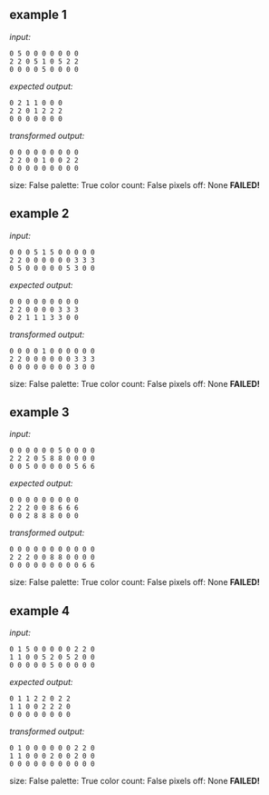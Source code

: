 
## example 1
*input:*
```
0 5 0 0 0 0 0 0 0
2 2 0 5 1 0 5 2 2
0 0 0 0 5 0 0 0 0
```
*expected output:*
```
0 2 1 1 0 0 0
2 2 0 1 2 2 2
0 0 0 0 0 0 0
```
*transformed output:*
```
0 0 0 0 0 0 0 0 0
2 2 0 0 1 0 0 2 2
0 0 0 0 0 0 0 0 0
```
size: False
palette: True
color count: False
pixels off: None
**FAILED!**

## example 2
*input:*
```
0 0 0 5 1 5 0 0 0 0 0
2 2 0 0 0 0 0 0 3 3 3
0 5 0 0 0 0 0 5 3 0 0
```
*expected output:*
```
0 0 0 0 0 0 0 0 0
2 2 0 0 0 0 3 3 3
0 2 1 1 1 3 3 0 0
```
*transformed output:*
```
0 0 0 0 1 0 0 0 0 0 0
2 2 0 0 0 0 0 0 3 3 3
0 0 0 0 0 0 0 0 3 0 0
```
size: False
palette: True
color count: False
pixels off: None
**FAILED!**

## example 3
*input:*
```
0 0 0 0 0 0 5 0 0 0 0
2 2 2 0 5 8 8 0 0 0 0
0 0 5 0 0 0 0 0 5 6 6
```
*expected output:*
```
0 0 0 0 0 0 0 0 0
2 2 2 0 0 8 6 6 6
0 0 2 8 8 8 0 0 0
```
*transformed output:*
```
0 0 0 0 0 0 0 0 0 0 0
2 2 2 0 0 8 8 0 0 0 0
0 0 0 0 0 0 0 0 0 6 6
```
size: False
palette: True
color count: False
pixels off: None
**FAILED!**

## example 4
*input:*
```
0 1 5 0 0 0 0 0 2 2 0
1 1 0 0 5 2 0 5 2 0 0
0 0 0 0 0 5 0 0 0 0 0
```
*expected output:*
```
0 1 1 2 2 0 2 2
1 1 0 0 2 2 2 0
0 0 0 0 0 0 0 0
```
*transformed output:*
```
0 1 0 0 0 0 0 0 2 2 0
1 1 0 0 0 2 0 0 2 0 0
0 0 0 0 0 0 0 0 0 0 0
```
size: False
palette: True
color count: False
pixels off: None
**FAILED!**
